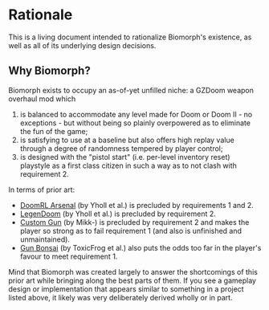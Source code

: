 # Rationale

This is a living document intended to rationalize Biomorph's existence, as well as all of its underlying design decisions.

## Why Biomorph?

Biomorph exists to occupy an as-of-yet unfilled niche: a GZDoom weapon overhaul mod which

1. is balanced to accommodate any level made for Doom or Doom II - no exceptions - but without being so plainly overpowered as to eliminate the fun of the game;
2. is satisfying to use at a baseline but also offers high replay value through a degree of randomness tempered by player control;
3. is designed with the "pistol start" (i.e. per-level inventory reset) playstyle as a first class citizen in such a way as to not clash with requirement 2.

In terms of prior art:
- [DoomRL Arsenal](https://forum.zdoom.org/viewtopic.php?f=43&t=37044) (by Yholl et al.) is precluded by requirements 1 and 2.
- [LegenDoom](https://forum.zdoom.org/viewtopic.php?t=51035) (by Yholl et al.) is precluded by requirement 2.
- [Custom Gun](https://forum.zdoom.org/viewtopic.php?f=43&t=54303) (by Mikk-) is precluded by requirement 2 and makes the player so strong as to fail requirement 1 (and also is unfinished and unmaintained).
- [Gun Bonsai](https://forum.zdoom.org/viewtopic.php?t=76080) (by ToxicFrog et al.) also puts the odds too far in the player's favour to meet requirement 1.

Mind that Biomorph was created largely to answer the shortcomings of this prior art while bringing along the best parts of them. If you see a gameplay design or implementation that appears similar to something in a project listed above, it likely was very deliberately derived wholly or in part.
